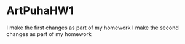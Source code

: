# ArtPuhaHW1
I make the first changes as part of my homework
I make the second changes as part of my homework